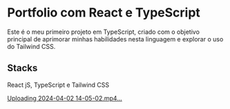 

# Portfolio com React e TypeScript

Este é o meu primeiro projeto em TypeScript, criado com o objetivo principal de aprimorar minhas habilidades nesta linguagem e explorar o uso do Tailwind CSS.

<h2>Stacks</h2><p>React jS, TypeScript e Tailwind CSS</p> 




[Uploading 2024-04-02 14-05-02.mp4…](https://github.com/thiagossmarins/portfolio-ts/assets/116923988/9f794e67-5926-4ae3-b73b-6d5aa3fccfbb)
